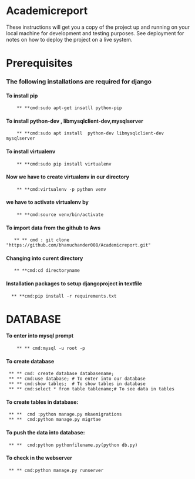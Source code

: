 # Academicreport
These instructions will get you a copy of the project up and running on your local machine for development and testing purposes. See deployment for notes on how to deploy the project on a live system.

# Prerequisites
 ### The following installations are required  for django      
   #### To install pip
        ** **cmd:sudo apt-get insatll python-pip
   #### To install python-dev , libmysqlclient-dev,mysqlserver
        ** **cmd:sudo apt install  python-dev libmysqlclient-dev mysqlserver
   #### To install virtualenv
        ** **cmd:sudo pip install virtualenv 
   #### Now we have to create virtualenv in our directory
        ** **cmd:virtualenv -p python venv
   #### we have to activate virtualenv by
        ** **cmd:source venv/bin/activate
   #### To import data from the github to  Aws
       ** ** cmd : git clone "https://github.com/bhanuchander008/Academicreport.git"
   #### Changing into curent directory
       ** **cmd:cd directoryname
  #### Installation packages to setup djangoproject in textfile
      ** **cmd:pip install -r requirements.txt
  
# DATABASE
   #### To enter into mysql prompt
        ** ** cmd:mysql -u root -p
   #### To create database
     ** ** cmd: create database databasename;
     ** ** cmd:use database; # To enter into our database
     ** ** cmd:show tables;  # To show tables in database
     ** ** cmd:select * from table tablename;# To see data in tables
  
   #### To create tables in database:
     ** **  cmd :python manage.py mkaemigrations
     ** **  cmd:python manage.py migrtae
 
 #### To push the data into database:
     ** **  cmd:python pythonfilename.py(python db.py)
     
  #### To check in the webserver
     ** ** cmd:python manage.py runserver
